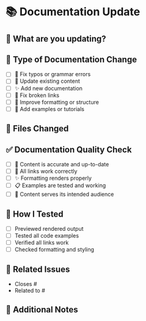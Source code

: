 <!--
SPDX-FileCopyrightText: Copyright (c) 2025 Broadsage <opensource@broadsage.com>

SPDX-License-Identifier: Apache-2.0
-->

# 📚 Documentation Update

## 📝 What are you updating?

<!-- Brief description of the documentation changes -->

## 🔧 Type of Documentation Change

- [ ] 🐛 Fix typos or grammar errors
- [ ] 📝 Update existing content
- [ ] ✨ Add new documentation
- [ ] 🔗 Fix broken links
- [ ] 🎨 Improve formatting or structure
- [ ] 📖 Add examples or tutorials

## 📁 Files Changed

<!-- List the main files you're updating -->

## ✅ Documentation Quality Check

- [ ] 📖 Content is accurate and up-to-date
- [ ] 🔗 All links work correctly
- [ ] ✨ Formatting renders properly
- [ ] 📋 Examples are tested and working
- [ ] 🎯 Content serves its intended audience

## 🧪 How I Tested

- [ ] Previewed rendered output
- [ ] Tested all code examples
- [ ] Verified all links work
- [ ] Checked formatting and styling

## 🔗 Related Issues

- Closes #<!-- issue number -->
- Related to #<!-- issue number -->

## 📝 Additional Notes

<!-- Any other context about these documentation changes -->
